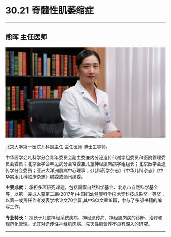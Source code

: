 # 30.21 脊髓性肌萎缩症

---

## 熊晖 主任医师

![1686480452925](image/c30_021/1686480452925.png)

北京大学第一医院儿科副主任 主任医师 博士生导师。

中华医学会儿科学分会青年委员会副主委兼内分泌遗传代谢学组委员和医院管理委员会委员；北京医学会罕见病分会常委兼儿童神经肌肉病学组组长；北京医学会遗传学分会委员；亚洲大洋洲肌病中心理事；《儿科药学杂志》《中华儿科杂志》《中华实用儿科临床杂志》编委或通讯编委。

**主要成就：** 承担多项研究课题，包括国家自然科学基金、北京市自然科学基金等，以第一完成人获第二届(2017年)中国妇幼健康科学技术奖科技成果奖一等奖；以第一或责任作者发表学术论文70余篇,其中SCI文章18篇，参与了多部书籍的编写工作。

**专业特长：** 擅长于儿童神经系统疾病、神经遗传病、神经肌肉病的诊断、治疗和规范化管理。尤其对遗传性神经肌肉病、先天性肌营养不良有深入的研究。

---
